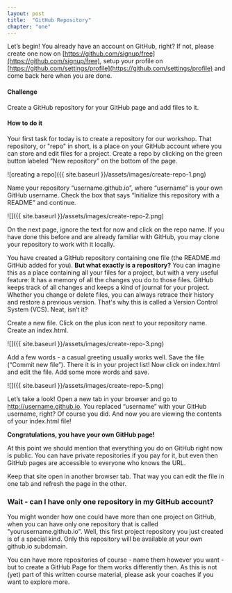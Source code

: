 ```yaml
---
layout: post
title:  "GitHub Repository"
chapter: "one"
---
```


Let’s begin! You already have an account on GitHub, right? If not, please create one now on [https://github.com/signup/free](https://github.com/signup/free), setup your profile on [https://github.com/settings/profile](https://github.com/settings/profile) and come back here when you are done.

#### Challenge
Create a GitHub repository for your GitHub page and add files to it.

#### How to do it
Your first task for today is to create a repository for our workshop. That repository, or "repo" in short, is a place on your GitHub account where you can store and edit files for a project.
Create a repo by clicking on the green button labeled “New repository” on the bottom of the page. 

![creating a repo]({{ site.baseurl }}/assets/images/create-repo-1.png)

Name your repository “username.github.io”, where “username” is your own GitHub username. Check the box that says “Initialize this repository with a README” and continue. 

![]({{ site.baseurl }}/assets/images/create-repo-2.png)

On the next page, ignore the text for now and click on the repo name. If you have done this before and are already familiar with GitHub, you may clone your repository to work with it locally.

You have created a GitHub repository containing one file (the README.md GitHub added for you). **But what exactly is a repository?** You can imagine this as a place containing all your files for a project, but with a very useful feature: It has a memory of all the changes you do to those files. GitHub keeps track of all changes and keeps a kind of journal for your project. Whether you change or delete files, you can always retrace their history and restore a previous version. That's why this is called a Version Control System (VCS).
Neat, isn’t it?

Create a new file. Click on the plus icon next to your repository name. Create an index.html.

![]({{ site.baseurl }}/assets/images/create-repo-3.png)

Add a few words - a casual greeting usually works well. Save the file (“Commit new file”). There it is in your project list! Now click on index.html and edit the file. Add some more words and save.

![]({{ site.baseurl }}/assets/images/create-repo-5.png)

Let’s take a look! Open a new tab in your browser and go to http://username.github.io. You replaced “username” with your GitHub username, right? Of course you did.
And now you are viewing the contents of your index.html file! 

**Congratulations, you have your own GitHub page!**

At this point we should mention that everything you do on GitHub right now is public. You can have private repositories if you pay for it, but even then GitHub pages are accessible to everyone who knows the URL.

Keep that site open in another browser tab. That way you can edit the file in one tab and refresh the page in the other.

### Wait - can I have only one repository in my GitHub account?
You might wonder how one could have more than one project on GitHub, when you can have only one repository that is called "yourusername.github.io". Well, this first project repository you just created is of a special kind. Only this repository will be available at your own github.io subdomain. 

You can have more repositories of course - name them however you want - but to create a GitHub Page for them works differently then. As this is not (yet) part of this written course material, please ask your coaches if you want to explore more.